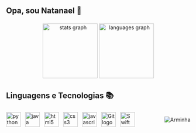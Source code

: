 ## Opa, sou Natanael 👻

###

<div align="center">
  <img src="https://github-readme-stats.vercel.app/api?username=natanaelpc&hide_title=false&hide_rank=false&show_icons=true&include_all_commits=true&count_private=true&disable_animations=false&theme=tokyonight&locale=en&hide_border=false&order=1" height="150" alt="stats graph"  />
  <img src="https://github-readme-stats.vercel.app/api/top-langs?username=natanaelpc&locale=en&hide_title=false&layout=compact&card_width=320&langs_count=5&theme=tokyonight&hide_border=false&order=2" height="150" alt="languages graph"  />
</div>

###

<h2 align="left">Linguagens e Tecnologias 📚</h2>

###
###
<div style="display: flex; align-items: center; justify-content: space-between; width: 100%;">
  <!-- Linguagens -->
  <div style="display: flex; align-items: center; gap: 12px;">
    <img src="https://cdn.jsdelivr.net/gh/devicons/devicon/icons/python/python-original.svg" height="40" alt="python logo" />
    <img src="https://cdn.jsdelivr.net/gh/devicons/devicon/icons/java/java-original.svg" height="40" alt="java logo" />
    <img src="https://cdn.jsdelivr.net/gh/devicons/devicon/icons/html5/html5-original.svg" height="40" alt="html5 logo" />
    <img src="https://cdn.jsdelivr.net/gh/devicons/devicon/icons/css3/css3-original.svg" height="40" alt="css3 logo" />
    <img src="https://cdn.jsdelivr.net/gh/devicons/devicon/icons/javascript/javascript-original.svg" height="40" alt="javascript logo" />
    <img src="https://cdn.jsdelivr.net/gh/devicons/devicon@latest/icons/git/git-original.svg" height="40" alt="Git logo" />
    <img src="https://cdn.jsdelivr.net/gh/devicons/devicon@latest/icons/swift/swift-original.svg" height="40" alt="Swift logo" />
          
  </div>

<p align="right">
  <img src="https://github.com/user-attachments/assets/6f96cd0e-a18c-4a99-9253-bc83e7173a9b" alt="Arminha" />
</p>

</div>

</div>

###


###

###

<div align="left">

</div>




